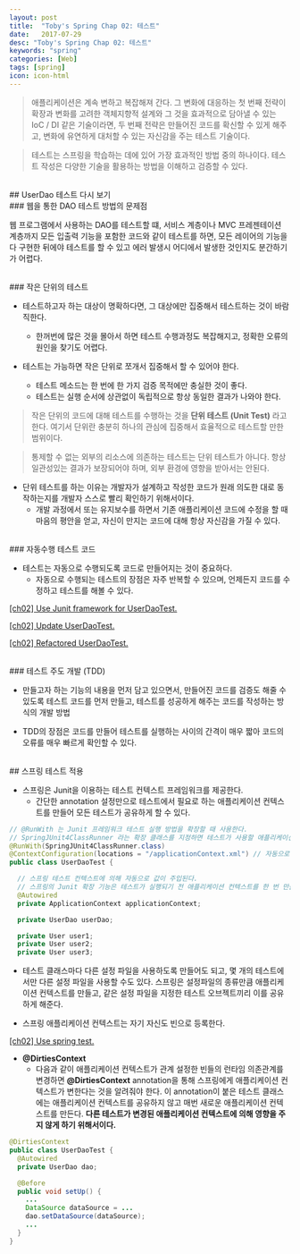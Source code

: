```yaml
---
layout: post
title:  "Toby's Spring Chap 02: 테스트"
date:   2017-07-29
desc: "Toby's Spring Chap 02: 테스트"
keywords: "spring"
categories: [Web]
tags: [spring]
icon: icon-html
---
```


> 애플리케이션은 계속 변하고 복잡해져 간다. 그 변화에 대응하는 첫 번째 전략이 확장과 변화를 고려한 객체지향적 설계와 그 것을 효과적으로 담아낼 수 있는 IoC / DI 같은 기술이라면, 두 번째 전략은 만들어진 코드를 확신할 수 있게 해주고, 변화에 유연하게 대처할 수 있는 자신감을 주는 테스트 기술이다.

> 테스트는 스프링을 학습하는 데에 있어 가장 효과적인 방법 중의 하나이다. 테스트 작성은 다양한 기술을 활용하는 방법을 이해하고 검증할 수 있다.

<br>
## UserDao 테스트 다시 보기

<br>
### 웹을 통한 DAO 테스트 방법의 문제점

웹 프로그램에서 사용하는 DAO를 테스트할 떄, 서비스 계층이나 MVC 프레젠테이션 계층까지 모든 입출력 기능을 포함한 코드와 같이 테스트를 하면, 모든 레이어의 기능을 다 구현한 뒤에야 테스트를 할 수 있고 에러 발생시 어디에서 발생한 것인지도 분간하기가 어렵다.

<br>
### 작은 단위의 테스트

* 테스트하고자 하는 대상이 명확하다면, 그 대상에만 집중해서 테스트하는 것이 바람직한다.
  * 한꺼번에 많은 것을 몰아서 하면 테스트 수행과정도 복잡해지고, 정확한 오류의 원인을 찾기도 어렵다.

* 테스트는 가능하면 작은 단위로 쪼개서 집중해서 할 수 있어야 한다.
  * 테스트 메소드는 한 번에 한 가지 검증 목적에만 충실한 것이 좋다.
  * 테스트는 실행 순서에 상관없이 독립적으로 항상 동일한 결과가 나와야 한다.

> 작은 단위의 코드에 대해 테스트를 수행하는 것을 **단위 테스트 (Unit Test)** 라고 한다. 여기서 단위란 충분히 하나의 관심에 집중해서 효율적으로 테스트할 만한 범위이다.

> 통제할 수 없는 외부의 리소스에 의존하는 테스트는 단위 테스트가 아니다. 항상 일관성있는 결과가 보장되어야 하며, 외부 환경에 영향을 받아서는 안된다.

* 단위 테스트를 하는 이유는 개발자가 설계하고 작성한 코드가 원래 의도한 대로 동작하는지를 개발자 스스로 빨리 확인하기 위해서이다.
  * 개발 과정에서 또는 유지보수를 하면서 기존 애플리케이션 코드에 수정을 할 때 마음의 평안을 얻고, 자신이 만지는 코드에 대해 항상 자신감을 가질 수 있다.

<br>
### 자동수행 테스트 코드

* 테스트는 자동으로 수행되도록 코드로 만들어지는 것이 중요하다.
  * 자동으로 수행되는 테스트의 장점은 자주 반복할 수 있으며, 언제든지 코드를 수정하고 테스트를 해볼 수 있다.

[[ch02] Use Junit framework for UserDaoTest.
](https://github.com/dhsim86/tobys_spring_study/commit/b27d965ba5de007e16af759c2d5111308f9892c9)

[[ch02] Update UserDaoTest.
](https://github.com/dhsim86/tobys_spring_study/commit/1ec2601bd7963237983777b7510cd1f2c5d9fbe6)

[[ch02] Refactored UserDaoTest.
](https://github.com/dhsim86/tobys_spring_study/commit/5c05fb5feac93c0c46f9c32db62bbd09f9a1b049)

<br>
### 테스트 주도 개발 (TDD)

* 만들고자 하는 기능의 내용을 먼저 담고 있으면서, 만들어진 코드를 검증도 해줄 수 있도록 테스트 코드를 먼저 만들고, 테스트를 성공하게 해주는 코드를 작성하는 방식의 개발 방법

* TDD의 장점은 코드를 만들어 테스트를 실행하는 사이의 간격이 매우 짧아 코드의 오류를 매우 빠르게 확인할 수 있다.

<br>
## 스프링 테스트 적용

* 스프링은 Junit을 이용하는 테스트 컨텍스트 프레임워크를 제공한다.
  * 간단한 annotation 설정만으로 테스트에서 필요로 하는 애플리케이션 컨텍스트를 만들어 모든 테스트가 공유하게 할 수 있다.

~~~java
// @RunWith 는 Junit 프레임워크 테스트 실행 방법을 확장할 때 사용한다.
// SpringJUnit4ClassRunner 라는 확장 클래스를 지정하면 테스트가 사용할 애플리케이션 컨텍스트를 만들고 관리하는 작업을 진행해준다.
@RunWith(SpringJUnit4ClassRunner.class)
@ContextConfiguration(locations = "/applicationContext.xml") // 자동으로 만들 애플리케이션 컨텍스트의 설정 파일 위치를 지정한다.
public class UserDaoTest {

  // 스프링 테스트 컨텍스트에 의해 자동으로 값이 주입된다.
  // 스프링의 Junit 확장 기능은 테스트가 실행되기 전 애플리케이션 컨텍스트를 한 번 만들어두고, 테스트 오브젝트가 만들어질 때마다 주입시켜준다. 두 개 이상의 테스트 오브젝트가 있을 때에도 마찬가지이다.
  @Autowired
  private ApplicationContext applicationContext;

  private UserDao userDao;

  private User user1;
  private User user2;
  private User user3;
~~~

* 테스트 클래스마다 다른 설정 파일을 사용하도록 만들어도 되고, 몇 개의 테스트에서만 다른 설정 파일을 사용할 수도 있다. 스프링은 설정파일의 종류만큼 애플리케이션 컨텍스트를 만들고, 같은 설정 파일을 지정한 테스트 오브젝트끼리 이를 공유하게 해준다.

* 스프링 애플리케이션 컨텍스트는 자기 자신도 빈으로 등록한다.

[[ch02] Use spring test.
](https://github.com/dhsim86/tobys_spring_study/commit/558884d7b753b31b33499664e54da98d24f1108d)

* **@DirtiesContext**
  * 다음과 같이 애플리케이션 컨텍스트가 관계 설정한 빈들의 런타임 의존관계를 변경하면 **@DirtiesContext** annotation을 통해 스프링에게 애플리케이션 컨텍스트가 변한다는 것을 알려줘야 한다. 이 annotation이 붙은 테스트 클래스에는 애플리케이션 컨텍스트를 공유하지 않고 매번 새로운 애플리케이션 컨텍스트를 만든다. **다른 테스트가 변경된 애플리케이션 컨텍스트에 의해 영향을 주지 않게 하기 위해서이다.**

~~~java
@DirtiesContext
public class UserDaoTest {
  @Autowired
  private UserDao dao;

  @Before
  public void setUp() {
    ...
    DataSource dataSource = ...
    dao.setDataSource(dataSource);
    ...
  }
}
~~~
